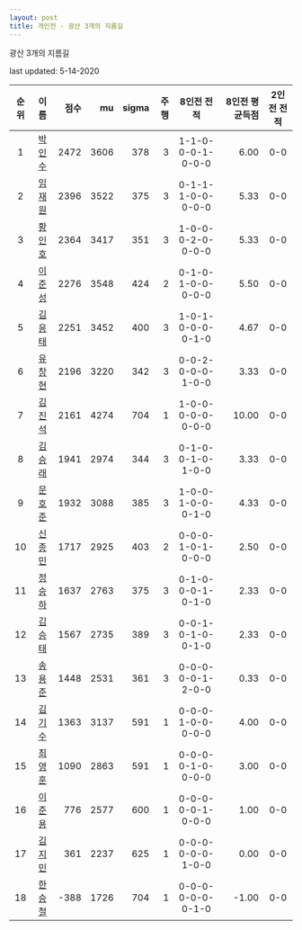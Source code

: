 ```yaml
---
layout: post
title: 개인전 - 광산 3개의 지름길
---
```


광산 3개의 지름길

last updated: 5-14-2020

| 순위 | 이름 | 점수 | mu | sigma | 주행 | 8인전 전적 | 8인전 평균득점 | 2인전 전적 |
|:---:|:---:|---:|---:|---:|---:|:---:|---:|:---:|
| 1 | [박인수](../bakinsu) | 2472 | 3606 | 378 | 3 | 1-1-0-0-0-1-0-0-0 | 6.00 | 0-0 |
| 2 | [임재원](../imjaewon) | 2396 | 3522 | 375 | 3 | 0-1-1-1-0-0-0-0-0 | 5.33 | 0-0 |
| 3 | [황인호](../hwanginho) | 2364 | 3417 | 351 | 3 | 1-0-0-0-2-0-0-0-0 | 5.33 | 0-0 |
| 4 | [이준성](../ijunseong) | 2276 | 3548 | 424 | 2 | 0-1-0-1-0-0-0-0-0 | 5.50 | 0-0 |
| 5 | [김응태](../gimeungtae) | 2251 | 3452 | 400 | 3 | 1-0-1-0-0-0-0-1-0 | 4.67 | 0-0 |
| 6 | [유창현](../yuchanghyeon) | 2196 | 3220 | 342 | 3 | 0-0-2-0-0-0-1-0-0 | 3.33 | 0-0 |
| 7 | [김진석](../gimjinseok) | 2161 | 4274 | 704 | 1 | 1-0-0-0-0-0-0-0-0 | 10.00 | 0-0 |
| 8 | [김승래](../gimseungrae) | 1941 | 2974 | 344 | 3 | 0-1-0-0-1-0-1-0-0 | 3.33 | 0-0 |
| 9 | [문호준](../munhojun) | 1932 | 3088 | 385 | 3 | 1-0-0-1-0-0-0-1-0 | 4.33 | 0-0 |
| 10 | [신종민](../shinjongmin) | 1717 | 2925 | 403 | 2 | 0-0-0-1-0-1-0-0-0 | 2.50 | 0-0 |
| 11 | [정승하](../jeongseungha) | 1637 | 2763 | 375 | 3 | 0-1-0-0-0-1-0-1-0 | 2.33 | 0-0 |
| 12 | [김승태](../gimseungtae) | 1567 | 2735 | 389 | 3 | 0-0-1-0-1-0-0-1-0 | 2.33 | 0-0 |
| 13 | [송용준](../songyongjun) | 1448 | 2531 | 361 | 3 | 0-0-0-0-0-1-2-0-0 | 0.33 | 0-0 |
| 14 | [김기수](../gimgisu) | 1363 | 3137 | 591 | 1 | 0-0-0-1-0-0-0-0-0 | 4.00 | 0-0 |
| 15 | [최영훈](../choiyeonghun) | 1090 | 2863 | 591 | 1 | 0-0-0-0-1-0-0-0-0 | 3.00 | 0-0 |
| 16 | [이준용](../ijunyong) | 776 | 2577 | 600 | 1 | 0-0-0-0-0-1-0-0-0 | 1.00 | 0-0 |
| 17 | [김지민](../gimjimin) | 361 | 2237 | 625 | 1 | 0-0-0-0-0-0-1-0-0 | 0.00 | 0-0 |
| 18 | [한승철](../hanseungcheol) | -388 | 1726 | 704 | 1 | 0-0-0-0-0-0-0-1-0 | -1.00 | 0-0 |
